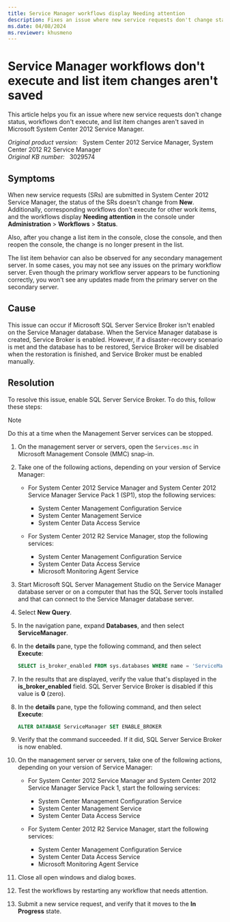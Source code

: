 ```yaml
---
title: Service Manager workflows display Needing attention
description: Fixes an issue where new service requests don't change status, workflows don't execute, and list item changes aren't saved in System Center 2012 Service Manager.
ms.date: 04/08/2024
ms.reviewer: khusmeno
---
```

# Service Manager workflows don't execute and list item changes aren't saved

This article helps you fix an issue where new service requests don't change status, workflows don't execute, and list item changes aren't saved in Microsoft System Center 2012 Service Manager.

_Original product version:_ &nbsp; System Center 2012 Service Manager, System Center 2012 R2 Service Manager  
_Original KB number:_ &nbsp; 3029574

## Symptoms

When new service requests (SRs) are submitted in System Center 2012 Service Manager, the status of the SRs doesn't change from **New**. Additionally, corresponding workflows don't execute for other work items, and the workflows display **Needing attention** in the console under **Administration** > **Workflows** > **Status**.

Also, after you change a list item in the console, close the console, and then reopen the console, the change is no longer present in the list.

The list item behavior can also be observed for any secondary management server. In some cases, you may not see any issues on the primary workflow server. Even though the primary workflow server appears to be functioning correctly, you won't see any updates made from the primary server on the secondary server.

## Cause

This issue can occur if Microsoft SQL Server Service Broker isn't enabled on the Service Manager database. When the Service Manager database is created, Service Broker is enabled. However, if a disaster-recovery scenario is met and the database has to be restored, Service Broker will be disabled when the restoration is finished, and Service Broker must be enabled manually.

## Resolution

To resolve this issue, enable SQL Server Service Broker. To do this, follow these steps:

> [!NOTE]
> Do this at a time when the Management Server services can be stopped.

1. On the management server or servers, open the `Services.msc` in Microsoft Management Console (MMC) snap-in.
2. Take one of the following actions, depending on your version of Service Manager:

    - For System Center 2012 Service Manager and System Center 2012 Service Manager Service Pack 1 (SP1), stop the following services:

        - System Center Management Configuration Service
        - System Center Management Service
        - System Center Data Access Service

    - For System Center 2012 R2 Service Manager, stop the following services:

        - System Center Management Configuration Service
        - System Center Data Access Service
        - Microsoft Monitoring Agent Service

3. Start Microsoft SQL Server Management Studio on the Service Manager database server or on a computer that has the SQL Server tools installed and that can connect to the Service Manager database server.

4. Select **New Query**.
5. In the navigation pane, expand **Databases**, and then select **ServiceManager**.
6. In the **details** pane, type the following command, and then select **Execute**:

    ```sql
    SELECT is_broker_enabled FROM sys.databases WHERE name = 'ServiceManager'
    ```

7. In the results that are displayed, verify the value that's displayed in the **is_broker_enabled** field. SQL Server Service Broker is disabled if this value is **0** (zero).

8. In the **details** pane, type the following command, and then select **Execute**:

    ```sql
    ALTER DATABASE ServiceManager SET ENABLE_BROKER
    ```

9. Verify that the command succeeded. If it did, SQL Server Service Broker is now enabled.

10. On the management server or servers, take one of the following actions, depending on your version of Service Manager:

    - For System Center 2012 Service Manager and System Center 2012 Service Manager Service Pack 1, start the following services:

        - System Center Management Configuration Service
        - System Center Management Service
        - System Center Data Access Service

    - For System Center 2012 R2 Service Manager, start the following services:

        - System Center Management Configuration Service
        - System Center Data Access Service
        - Microsoft Monitoring Agent Service

11. Close all open windows and dialog boxes.
12. Test the workflows by restarting any workflow that needs attention.
13. Submit a new service request, and verify that it moves to the **In Progress** state.
